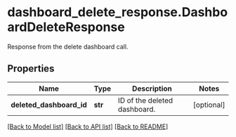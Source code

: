 # dashboard_delete_response.DashboardDeleteResponse

Response from the delete dashboard call.
## Properties
Name | Type | Description | Notes
------------ | ------------- | ------------- | -------------
**deleted_dashboard_id** | **str** | ID of the deleted dashboard. | [optional] 

[[Back to Model list]](README.md#documentation-for-models) [[Back to API list]](README.md#documentation-for-api-endpoints) [[Back to README]](README.md)


